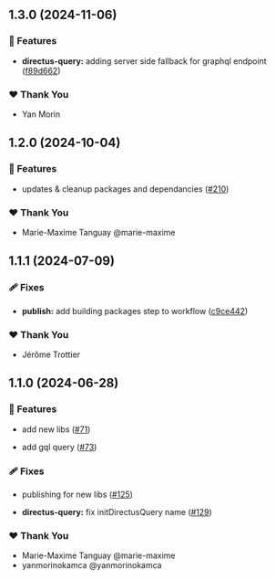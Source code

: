 ## 1.3.0 (2024-11-06)


### 🚀 Features

- **directus-query:** adding server side fallback for graphql endpoint ([f89d662](https://github.com/OKAMca/stack/commit/f89d662))


### ❤️  Thank You

- Yan Morin

## 1.2.0 (2024-10-04)


### 🚀 Features

- updates & cleanup packages and dependancies ([#210](https://github.com/OKAMca/stack/pull/210))


### ❤️  Thank You

- Marie-Maxime Tanguay @marie-maxime

## 1.1.1 (2024-07-09)


### 🩹 Fixes

- **publish:** add building packages step to workflow ([c9ce442](https://github.com/OKAMca/stack/commit/c9ce442))


### ❤️  Thank You

- Jérôme Trottier

## 1.1.0 (2024-06-28)


### 🚀 Features

- add new libs ([#71](https://github.com/OKAMca/stack/pull/71))

- add gql query ([#73](https://github.com/OKAMca/stack/pull/73))


### 🩹 Fixes

- publishing for new libs ([#125](https://github.com/OKAMca/stack/pull/125))

- **directus-query:** fix initDirectusQuery name ([#129](https://github.com/OKAMca/stack/pull/129))


### ❤️  Thank You

- Marie-Maxime Tanguay @marie-maxime
- yanmorinokamca @yanmorinokamca
